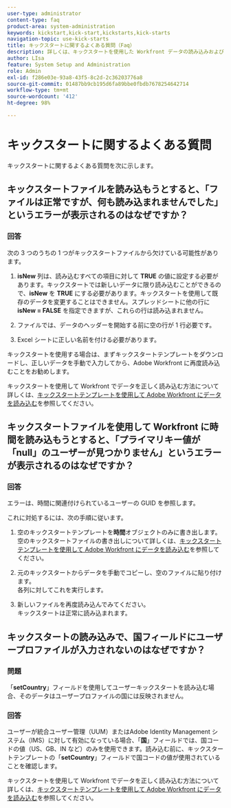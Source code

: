 ```yaml
---
user-type: administrator
content-type: faq
product-area: system-administration
keywords: kickstart,kick-start,kickstarts,kick-starts
navigation-topic: use-kick-starts
title: キックスタートに関するよくある質問（Faq）
description: 詳しくは、キックスタートを使用した Workfront データの読み込みおよび書き出しに関するよくある質問に対する回答を参照してください。
author: LIsa
feature: System Setup and Administration
role: Admin
exl-id: f286e03e-93a8-43f5-8c2d-2c36203776a8
source-git-commit: 01487bb9cb195d6fa89bbe0fbdb7678254642714
workflow-type: tm+mt
source-wordcount: '412'
ht-degree: 98%

---
```


# キックスタートに関するよくある質問

キックスタートに関するよくある質問を次に示します。

## キックスタートファイルを読み込もうとすると、「ファイルは正常ですが、何も読み込まれませんでした」というエラーが表示されるのはなぜですか？

### 回答

次の 3 つのうちの 1 つがキックスタートファイルから欠けている可能性があります。

1. **isNew** 列は、読み込むすべての項目に対して **TRUE** の値に設定する必要があります。キックスタートでは新しいデータに限り読み込むことができるので、**isNew** を **TRUE** にする必要があります。キックスタートを使用して既存のデータを変更することはできません。スプレッドシートに他の行に **isNew = FALSE** を指定できますが、これらの行は読み込まれません。

1. ファイルでは、データのヘッダーを開始する前に空の行が 1 行必要です。
1. Excel シートに正しい名前を付ける必要があります。

キックスタートを使用する場合は、まずキックスタートテンプレートをダウンロードし、正しいデータを手動で入力してから、Adobe Workfront に再度読み込むことをお勧めします。

キックスタートを使用して Workfront でデータを正しく読み込む方法について詳しくは、[キックスタートテンプレートを使用して Adobe Workfront にデータを読み込む](../../../administration-and-setup/manage-workfront/using-kick-starts/import-data-via-kickstarts.md)を参照してください。

## キックスタートファイルを使用して Workfront に時間を読み込もうとすると、「プライマリキー値が「null」のユーザーが見つかりません」というエラーが表示されるのはなぜですか？

### 回答

エラーは、時間に関連付けられているユーザーの GUID を参照します。

これに対処するには、次の手順に従います。

1. 空のキックスタートテンプレートを&#x200B;**時間**&#x200B;オブジェクトのみに書き出します。\
   空のキックスタートファイルの書き出しについて詳しくは、[キックスタートテンプレートを使用して Adobe Workfront にデータを読み込む](../../../administration-and-setup/manage-workfront/using-kick-starts/import-data-via-kickstarts.md)を参照してください。

1. 元のキックスタートからデータを手動でコピーし、空のファイルに貼り付けます。\
   各列に対してこれを実行します。
1. 新しいファイルを再度読み込んでみてください。\
   キックスタートは正常に読み込まれます。

## キックスタートの読み込みで、国フィールドにユーザープロファイルが入力されないのはなぜですか？

### 問題

「**setCountry**」フィールドを使用してユーザーキックスタートを読み込む場合、そのデータはユーザープロファイルの国には反映されません。

### 回答

ユーザーが統合ユーザー管理（UUM）またはAdobe Identity Management システム（IMS）に対して有効になっている場合、「**国**」フィールドでは、国コードの値（US、GB、IN など）のみを使用できます。読み込む前に、キックスタートテンプレートの「**setCountry**」フィールドで国コードの値が使用されていることを確認します。

キックスタートを使用して Workfront でデータを正しく読み込む方法について詳しくは、[キックスタートテンプレートを使用して Adobe Workfront にデータを読み込む](/help/quicksilver/administration-and-setup/manage-workfront/using-kick-starts/import-data-via-kickstarts.md)を参照してください。
